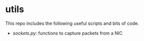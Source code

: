 # utils

This repo includes the following useful scripts and bits of code. 

 - *sockets.py*: functions to capture packets from a NIC

